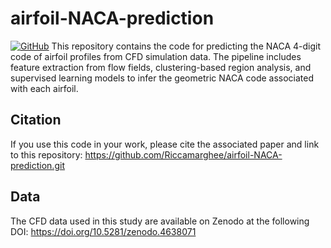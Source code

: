 # airfoil-NACA-prediction
[![GitHub](https://img.shields.io/badge/code-GitHub-blue?logo=github)](https://github.com/Riccamarghee/airfoil-NACA-prediction)
This repository contains the code for predicting the NACA 4-digit code of airfoil profiles from CFD simulation data. The pipeline includes feature extraction from flow fields, clustering-based region analysis, and supervised learning models to infer the geometric NACA code associated with each airfoil.

## Citation

If you use this code in your work, please cite the associated paper and link to this repository:
https://github.com/Riccamarghee/airfoil-NACA-prediction.git



## Data
The CFD data used in this study are available on Zenodo at the following DOI: 
https://doi.org/10.5281/zenodo.4638071


